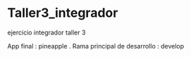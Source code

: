 # Taller3_integrador
ejercicio integrador taller 3

App final : pineapple . Rama principal de desarrollo : develop
